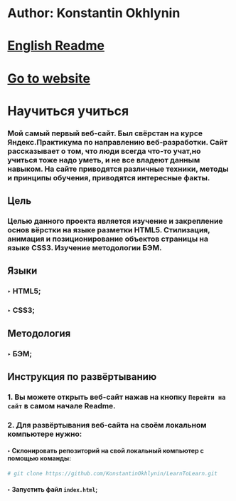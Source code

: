 # Author: Konstantin Okhlynin
# [**English Readme**](https://github.com/KonstantinOkhlynin/LearnToLearn/blob/master/README.EN.MD)
# [**Go to website**](https://konstantinokhlynin.github.io/LearnToLearn)
# Научиться учиться
### Мой самый первый веб-сайт. Был свёрстан на курсе Яндекс.Практикума по направлению веб-разработки. Сайт рассказывает о том, что люди всегда что-то учат,но учиться тоже надо уметь, и не все владеют данным навыком. На сайте приводятся различные техники, методы и принципы обучения, приводятся интересные факты.
## Цель 
### Целью данного проекта является изучение и закрепление основ вёрстки на языке разметки HTML5. Стилизация, анимация и позиционирование объектов страницы на языке CSS3. Изучение методологии БЭМ.
## Языки
### ‣ HTML5;
### ‣ CSS3;
## Методология
### ‣ БЭМ;
## Инструкция по развёртыванию
### 1. Вы можете открыть веб-сайт нажав на кнопку `Перейти на сайт` в самом начале Readme.
### 2. Для развёртывания веб-сайта на своём локальном компьютере нужно:
#### ‣ Склонировать репозиторий на свой локальный компьютер c помощью команды:
```bash
# git clone https://github.com/KonstantinOkhlynin/LearnToLearn.git
``` 
#### ‣ Запустить файл `index.html`;
